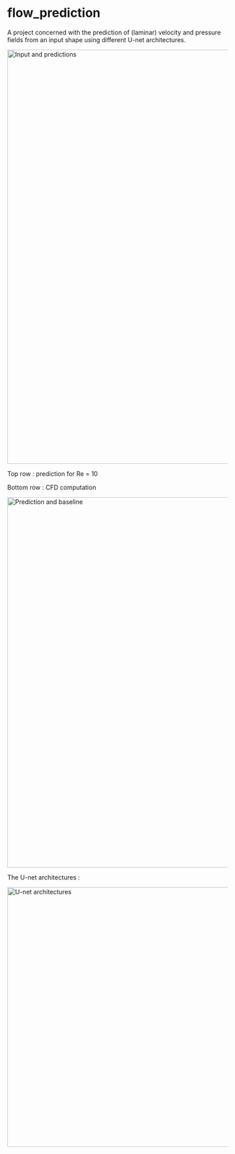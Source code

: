 # flow_prediction

A project concerned with the prediction of (laminar) velocity and pressure fields from an input shape using different U-net architectures.

<img width="944" alt="Input and predictions" src="https://user-images.githubusercontent.com/44053700/64676014-dec10f80-d474-11e9-970b-ceaf83bcef5b.png">

Top row    : prediction for Re = 10

Bottom row : CFD computation

<img width="844" alt="Prediction and baseline" src="https://user-images.githubusercontent.com/44053700/64676087-0912cd00-d475-11e9-8d50-2b3ffa012950.png">

The U-net architectures :

<img width="592" alt="U-net architectures" src="https://user-images.githubusercontent.com/44053700/64676009-d9fc5b80-d474-11e9-9cd4-89aa075af3c6.png">
